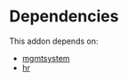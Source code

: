 # Dependencies

This addon depends on:

- [mgmtsystem](https://github.com/bringout/oca-technical)
- [hr](https://github.com/bringout/oca-ocb-hr/tree/f288f1185aa474d2fbc3385a757b169c442c3acf/odoo-bringout-oca-ocb-hr)
